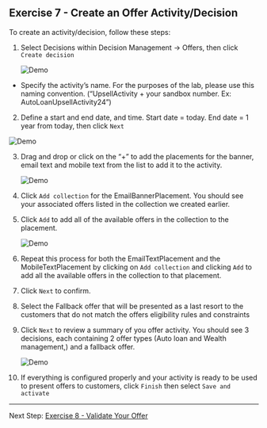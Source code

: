 ## Exercise 7 - Create an Offer Activity/Decision

To create an activity/decision, follow these steps:

1.	Select Decisions within Decision Management -> Offers, then click `Create decision`

    ![Demo](images/createActivity.png)
    
  - Specify the activity’s name. For the purposes of the lab, please use this naming convention. (“UpsellActivity + your sandbox number. Ex: AutoLoanUpsellActivity24”)

2.	 Define a start and end date, and time. Start date = today. End date = 1 year from today, then click `Next`

![Demo](images/createActivity2.png)
    
3.	Drag and drop or click on the “+” to add the placements for the banner, email text and mobile text from the list to add it to the activity. 

    ![Demo](images/createActivity3.png) 
    
4.	Click `Add collection` for the EmailBannerPlacement. You should see your associated offers listed in the collection we created earlier.
5.	Click `Add` to add all of the available offers in the collection to the placement.

    ![Demo](images/createActivity5.png) 

6.	Repeat this process for both the EmailTextPlacement and the MobileTextPlacement by clicking on `Add collection` and clicking `Add` to add all the available offers in the collection to that placement.
7.	Click `Next` to confirm.
8.	Select the Fallback offer that will be presented as a last resort to the customers that do not match the offers eligibility rules and constraints
9.	Click `Next` to review a summary of you offer activity. You should see 3 decisions, each containing 2 offer types (Auto loan and Wealth management,) and a fallback offer.
 
    ![Demo](images/createActivitySummary.png) 
    
10.	If everything is configured properly and your activity is ready to be used to present offers to customers, click `Finish` then select `Save and activate`


 ---

Next Step: [Exercise 8 - Validate Your Offer ](Exercise8-ValidateOffer.md)
